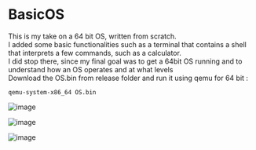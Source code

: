 # BasicOS

This is my take on a 64 bit OS, written from scratch. <br/>
I added some basic functionalities such as a terminal that contains a shell that interprets a few commands, such as a calculator. <br/>
I did stop there, since my final goal was to get a 64bit OS running and to understand how an OS operates and at what levels <br/>
Download the OS.bin from release folder and run it using qemu for 64 bit :

```
qemu-system-x86_64 OS.bin
```

![image](https://user-images.githubusercontent.com/98561646/235745280-27716d9b-886f-4223-bd89-050536a0bd43.png)

![image](https://user-images.githubusercontent.com/98561646/235745324-23637e2b-8236-4291-935b-b1152eeff72c.png)

![image](https://user-images.githubusercontent.com/98561646/235745413-a6eee9ca-8e83-4b6d-95da-48681a5c5739.png)
